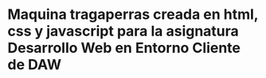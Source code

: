 # Maquina tragaperras creada en html, css y javascript para la asignatura Desarrollo Web en Entorno Cliente de DAW
